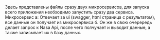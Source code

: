 Здесь представлены файлы сразу двух микросервисов, для запуска всего приложения необходимо запустить сразу два сервиса.
Микросервис а: Отвечает за ui (swagger, html страница с результатом), все данные он получает из микросервиса б.
Он же в свою очерередь делает запрос к Nasa Api, после чего полчучает и выводит данные, а также записывает их в базу данных.
